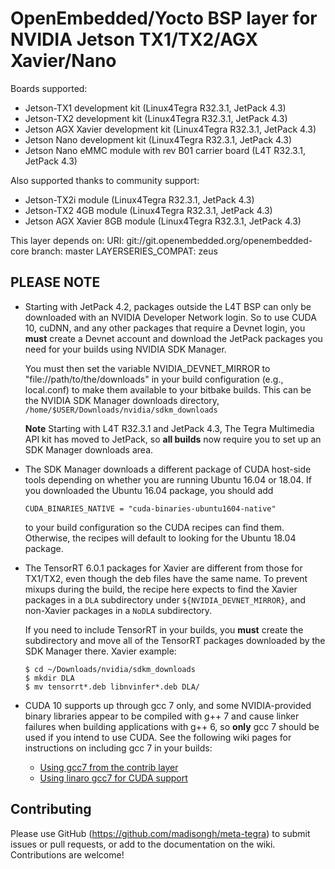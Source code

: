 OpenEmbedded/Yocto BSP layer for NVIDIA Jetson TX1/TX2/AGX Xavier/Nano
======================================================================

Boards supported:
* Jetson-TX1 development kit (Linux4Tegra R32.3.1, JetPack 4.3)
* Jetson-TX2 development kit (Linux4Tegra R32.3.1, JetPack 4.3)
* Jetson AGX Xavier development kit (Linux4Tegra R32.3.1, JetPack 4.3)
* Jetson Nano development kit (Linux4Tegra R32.3.1, JetPack 4.3)
* Jetson Nano eMMC module with rev B01 carrier board (L4T R32.3.1, JetPack 4.3)

Also supported thanks to community support:
* Jetson-TX2i module (Linux4Tegra R32.3.1, JetPack 4.3)
* Jetson-TX2 4GB module (Linux4Tegra R32.3.1, JetPack 4.3)
* Jetson AGX Xavier 8GB module (Linux4Tegra R32.3.1, JetPack 4.3)


This layer depends on:
URI: git://git.openembedded.org/openembedded-core
branch: master
LAYERSERIES_COMPAT: zeus


PLEASE NOTE
-----------

* Starting with JetPack 4.2, packages outside the L4T BSP can
  only be downloaded with an NVIDIA Developer Network login.
  So to use CUDA 10, cuDNN, and any other packages that require
  a Devnet login, you **must** create a Devnet account and
  download the JetPack packages you need for your builds using
  NVIDIA SDK Manager.

  You must then set the variable NVIDIA_DEVNET_MIRROR to
  "file://path/to/the/downloads" in your build configuration
  (e.g., local.conf) to make them available to your bitbake
  builds.  This can be the NVIDIA SDK Manager downloads
  directory, `/home/$USER/Downloads/nvidia/sdkm_downloads`

  **Note** Starting with L4T R32.3.1 and JetPack 4.3, The Tegra
  Multimedia API kit has moved to JetPack, so **all builds**
  now require you to set up an SDK Manager downloads area.

* The SDK Manager downloads a different package of CUDA host-side
  tools depending on whether you are running Ubuntu 16.04
  or 18.04. If you downloaded the Ubuntu 16.04 package, you
  should add

      CUDA_BINARIES_NATIVE = "cuda-binaries-ubuntu1604-native"

  to your build configuration so the CUDA recipes can find
  them. Otherwise, the recipes will default to looking for
  the Ubuntu 18.04 package.

* The TensorRT 6.0.1 packages for Xavier are different from
  those for TX1/TX2, even though the deb files have the same
  name. To prevent mixups during the build, the recipe here
  expects to find the Xavier packages in a `DLA` subdirectory
  under `${NVIDIA_DEVNET_MIRROR}`, and non-Xavier packages
  in a `NoDLA` subdirectory.

  If you need to include TensorRT in your builds, you **must**
  create the subdirectory and move all of the TensorRT packages
  downloaded by the SDK Manager there. Xavier example:

      $ cd ~/Downloads/nvidia/sdkm_downloads
      $ mkdir DLA
      $ mv tensorrt*.deb libnvinfer*.deb DLA/

* CUDA 10 supports up through gcc 7 only, and some NVIDIA-provided
  binary libraries appear to be compiled with g++ 7 and cause linker
  failures when building applications with g++ 6, so **only** gcc 7
  should be used if you intend to use CUDA. See the following wiki
  pages for instructions on including gcc 7 in your builds:

  * [Using gcc7 from the contrib layer](https://github.com/madisongh/meta-tegra/wiki/Using-gcc7-from-the-contrib-layer)
  * [Using linaro gcc7 for CUDA support](https://github.com/madisongh/meta-tegra/wiki/Using-linaro-gcc7-for-CUDA-support)


Contributing
------------

Please use GitHub (https://github.com/madisongh/meta-tegra) to submit
issues or pull requests, or add to the documentation on the wiki.
Contributions are welcome!
